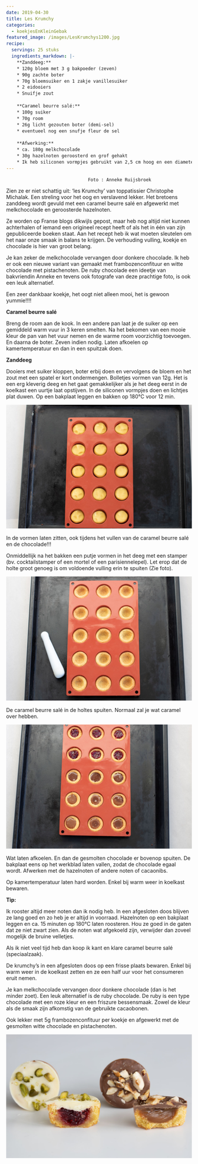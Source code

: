 ```yaml
---
date: 2019-04-30
title: Les Krumchy
categories:
  - koekjesEnKleinGebak
featured_image: /images/LesKrumchys1200.jpg
recipe:
  servings: 25 stuks
  ingredients_markdown: |-
    **Zanddeeg:**
    * 120g bloem met 3 g bakpoeder (zeven)
    * 90g zachte boter
    * 70g bloemsuiker en 1 zakje vanillesuiker
    * 2 eidooiers
    * Snuifje zout

    **Caramel beurre salé:**
    * 100g suiker
    * 70g room 
    * 26g licht gezouten boter (demi-sel)
    * eventueel nog een snufje fleur de sel

    **Afwerking:**
    * ca. 180g melkchocolade 
    * 30g hazelnoten geroosterd en grof gehakt
    * Ik heb siliconen vormpjes gebruikt van 2,5 cm hoog en een diameter van 4cm     
---
```

                                   Foto : Anneke Ruijsbroek

Zien ze er niet schattig uit: ‘les Krumchy’ van toppatissier Christophe Michalak.
Een streling voor het oog en verslavend lekker.
Het bretoens zanddeeg wordt gevuld met een caramel beurre salé en afgewerkt met melkchocolade en geroosterde hazelnoten.

Ze worden op Franse blogs dikwijls gepost, maar heb nog altijd niet kunnen achterhalen of iemand een origineel recept heeft of als het in één van zijn gepubliceerde boeken staat.
Aan het recept heb ik wat moeten sleutelen om het naar onze smaak in balans te krijgen. De verhouding vulling, koekje en chocolade is hier van groot belang.

Je kan zeker de melkchocolade vervangen door donkere chocolade.
Ik heb er ook een nieuwe variant van gemaakt met frambozenconfituur en witte chocolade met pistachenoten.
De ruby chocolade een ideetje van bakvriendin Anneke en tevens ook fotografe van deze prachtige foto, is ook een leuk alternatief.

Een zeer dankbaar koekje, het oogt niet alleen mooi, het is gewoon yummie!!!!


<!--more-->

**Caramel beurre salé**

Breng de room aan de kook.
In een andere pan laat je de suiker op een gemiddeld warm vuur in 3 keren smelten. Na het bekomen van een mooie kleur de pan van het vuur nemen en de  warme room voorzichtig toevoegen. En daarna de boter. Zeven indien nodig. Laten afkoelen op kamertemperatuur en dan in een spuitzak doen. 

**Zanddeeg**

Dooiers met suiker kloppen, boter erbij doen en vervolgens de bloem en het zout met een spatel er kort ondermengen. Bolletjes vormen van 12g. Het is een erg kleverig deeg en het gaat gemakkelijker als je het deeg eerst in de koelkast een uurtje laat opstijven.
In de siliconen vormpjes doen en lichtjes plat duwen. Op een bakplaat leggen en bakken op 180°C voor 12 min.

![](/images/leskrumchysstap11200.jpg)

  In de vormen laten zitten, ook tijdens het vullen van de caramel beurre salé en de chocolade!!!

Onmiddellijk na het bakken een putje vormen in het deeg met een stamper (bv. cocktailstamper of een mortel of een parisiennelepel). Let erop dat de holte groot genoeg is om voldoende vulling erin te spuiten (Zie foto).

![](/images/leskrumchysstap21200.jpg)

De caramel beurre salé in de holtes spuiten. Normaal zal je wat caramel over hebben.

![](/images/leskrumchysstap31200.jpg)

Wat laten afkoelen. En dan de gesmolten chocolade er bovenop spuiten. De bakplaat eens op het werkblad laten vallen, zodat de chocolade egaal wordt.
Afwerken met de hazelnoten of andere noten of cacaonibs.

Op kamertemperatuur laten hard worden. Enkel bij warm weer in koelkast bewaren.

<b>Tip: </b>

Ik rooster altijd meer noten dan ik nodig heb. In een afgesloten doos blijven ze lang goed en zo heb je er altijd in voorraad.
Hazelnoten op een bakplaat leggen en ca. 15 minuten op 180°C laten roosteren. Hou ze goed in de gaten dat ze niet zwart zien.
Als de noten wat afgekoeld zijn, verwijder dan zoveel mogelijk de bruine velletjes.

Als ik niet veel tijd heb dan koop ik kant en klare caramel beurre salé (speciaalzaak).

De krumchy’s in een afgesloten doos op een frisse plaats bewaren. Enkel bij warm weer in de koelkast zetten en ze een half uur voor het consumeren eruit nemen.

Je kan melkchocolade vervangen door donkere chocolade (dan is het minder zoet).
Een leuk alternatief is de ruby chocolade. De ruby is een type chocolade met een roze kleur en een friszure bessensmaak.
Zowel de kleur als de smaak zijn afkomstig van de gebruikte cacaobonen.

Ook lekker met 5g frambozenconfituur per koekje en afgewerkt met de gesmolten witte chocolade en pistachenoten.

![](/images/LesKrumchysdoorsnede1200.jpg)

